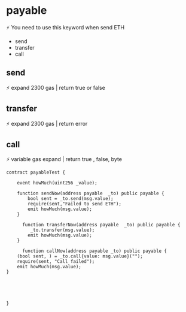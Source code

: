 # payable 

⚡️ You need to use this keyword when send ETH

* send
* transfer
* call

## send
 ⚡️ expand 2300 gas | return true or false 
 
## transfer
 ⚡️ expand 2300 gas | return error

  
## call
 ⚡️ variable gas expand | return true , false, byte
 






```solidity
contract payableTest {

    event howMuch(uint256 _value);

    function sendNow(address payable  _to) public payable {
        bool sent = _to.send(msg.value);
        require(sent,"Failed to send ETH");
        emit howMuch(msg.value);
    }

      function transferNow(address payable  _to) public payable {
         _to.transfer(msg.value);
        emit howMuch(msg.value);
    }

      function callNow(address payable _to) public payable {
    (bool sent, ) = _to.call{value: msg.value}("");
    require(sent, "Call failed");
    emit howMuch(msg.value);
}



  
  
}
```








    




